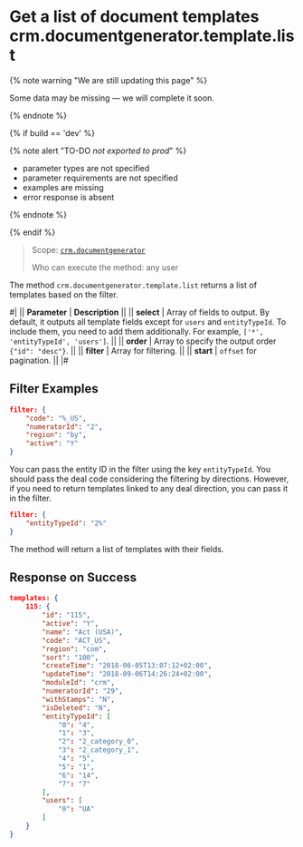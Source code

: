 # Get a list of document templates crm.documentgenerator.template.list

{% note warning "We are still updating this page" %}

Some data may be missing — we will complete it soon.

{% endnote %}

{% if build == 'dev' %}

{% note alert "TO-DO _not exported to prod_" %}

- parameter types are not specified
- parameter requirements are not specified
- examples are missing
- error response is absent

{% endnote %}

{% endif %}

> Scope: [`crm.documentgenerator`](../../../scopes/permissions.md)
>
> Who can execute the method: any user

The method `crm.documentgenerator.template.list` returns a list of templates based on the filter.

#|
|| **Parameter** | **Description** ||
|| **select** | Array of fields to output. By default, it outputs all template fields except for `users` and `entityTypeId`. To include them, you need to add them additionally. For example, `['*', 'entityTypeId', 'users']`. ||
|| **order** | Array to specify the output order `{"id": "desc"}`. ||
|| **filter** | Array for filtering. ||
|| **start** | `offset` for pagination. ||
|#

## Filter Examples

```json
filter: {
    "code": "%_US",
    "numeratorId": "2",
    "region": "by",
    "active": "Y"
}
```

You can pass the entity ID in the filter using the key `entityTypeId`. You should pass the deal code considering the filtering by directions. However, if you need to return templates linked to any deal direction, you can pass it in the filter.

```json
filter: {
    "entityTypeId": "2%"
}
```

The method will return a list of templates with their fields.

## Response on Success

```json
templates: {
    115: {
        "id": "115",
        "active": "Y",
        "name": "Act (USA)",
        "code": "ACT_US",
        "region": "com",
        "sort": "100",
        "createTime": "2018-06-05T13:07:12+02:00",
        "updateTime": "2018-09-06T14:26:24+02:00",
        "moduleId": "crm",
        "numeratorId": "29",
        "withStamps": "N",
        "isDeleted": "N",
        "entityTypeId": [
            "0": "4",
            "1": "3",
            "2": "2_category_0",
            "3": "2_category_1",
            "4": "5",
            "5": "1",
            "6": "14",
            "7": "7"
        ],
        "users": [
            "0": "UA"
        ]
    }
}
```